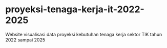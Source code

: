 # proyeksi-tenaga-kerja-it-2022-2025
Website visualisasi data proyeksi kebutuhan tenaga kerja sektor TIK tahun 2022 sampai 2025

